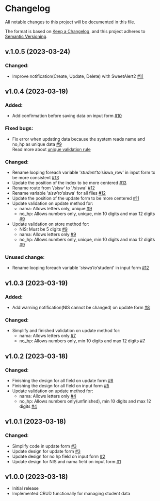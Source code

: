 # Changelog

All notable changes to this project will be documented in this file.

The format is based on [Keep a Changelog](https://keepachangelog.com/en/1.0.0/),
and this project adheres to [Semantic Versioning](https://semver.org/spec/v2.0.0.html).

## v.1.0.5 (2023-03-24)
### Changed:
- Improve notification(Create, Update, Delete) with SweetAlert2 [#11](https://github.com/dlzcods/kelola-data-siswa/commit/e547d76393c91b45c94119b1f912241939aaf0ff)

## v1.0.4 (2023-03-19)
### Added:
- Add confirmation before saving data on input form [#10](https://github.com/dlzcods/kelola-data-siswa/commit/06e0fc9adc7cbd7ac2ef5122a95dd02098abf5b1)
### Fixed bugs:
- Fix error when updating data because the system reads name and no_hp as unique data [#9](https://github.com/dlzcods/kelola-data-siswa/commit/cf2a1314d15154b8fa8d84c885bb6a424885b276)
  <br>
  Read more about [unique validation rule](https://laravel.com/docs/9.x/validation#rule-unique)
### Changed:
- Rename looping foreach variable '$student' to '$siswa_row' in input form to be more consistent [#13](https://github.com/dlzcods/kelola-data-siswa/commit/467f309f6a565da6237fd3a9188c5b3519400685)
- Update the position of the index to be more centered [#13](https://github.com/dlzcods/kelola-data-siswa/commit/467f309f6a565da6237fd3a9188c5b3519400685)
- Rename route from '/sisw' to '/siswa' [#12](https://github.com/dlzcods/kelola-data-siswa/commit/c9eadb35eb79ede316007c392cc2742242c93686)
- Rename variable '$sisw' to '$siswa' for all files [#12](https://github.com/dlzcods/kelola-data-siswa/commit/c9eadb35eb79ede316007c392cc2742242c93686)
- Update the position of the update form to be more centered [#11](https://github.com/dlzcods/kelola-data-siswa/commit/4b6b7806324db2142a1f47b6ae5e506929eb3545)
- Update validation on update method for:
    - nama: Allows letters only, unique [#9](https://github.com/dlzcods/kelola-data-siswa/commit/cf2a1314d15154b8fa8d84c885bb6a424885b276)
    - no_hp: Allows numbers only, unique, min 10 digits and max 12 digits [#9](https://github.com/dlzcods/kelola-data-siswa/commit/cf2a1314d15154b8fa8d84c885bb6a424885b276)
- Update validation on store method for:
    - NIS: Must be 5 digits [#9](https://github.com/dlzcods/kelola-data-siswa/commit/cf2a1314d15154b8fa8d84c885bb6a424885b276)
    - nama: Allows letters only [#9](https://github.com/dlzcods/kelola-data-siswa/commit/cf2a1314d15154b8fa8d84c885bb6a424885b276)
    - no_hp: Allows numbers only, unique, min 10 digits and max 12 digits [#9](https://github.com/dlzcods/kelola-data-siswa/commit/cf2a1314d15154b8fa8d84c885bb6a424885b276)

### Unused change:
- Rename looping foreach variable '$siswa' to '$student' in input form [#12](https://github.com/dlzcods/kelola-data-siswa/commit/c9eadb35eb79ede316007c392cc2742242c93686)

## v1.0.3 (2023-03-19)
### Added:
- Add warning notification(NIS cannot be changed) on update form [#8](https://github.com/dlzcods/kelola-data-siswa/commit/76cb5c69268e9e290bea4f7d22e4458ad0c597a8)

### Changed:
- Simplify and finished validation on update method for:
    - nama: Allows letters only [#7](https://github.com/dlzcods/kelola-data-siswa/commit/a4c0c3fb4c2d920f6e9baccc79a5029ace069f8f)
    - no_hp: Allows numbers only, min 10 digits and max 12 digits [#7](https://github.com/dlzcods/kelola-data-siswa/commit/a4c0c3fb4c2d920f6e9baccc79a5029ace069f8f)

## v1.0.2 (2023-03-18)
### Changed:
- Finishing the design for all field on update form [#6](https://github.com/dlzcods/kelola-data-siswa/commit/2d250664f88347e6f3bfcc6eaccb64ae3c2464f0)
- Finishing the design for all field on input form [#5](https://github.com/dlzcods/kelola-data-siswa/commit/0d8d4c67fe6360e7c2bbd16530f66a82a8716582)
- Update validation on update method for: 
    - nama: Allows letters only [#4](https://github.com/dlzcods/kelola-data-siswa/commit/329e732cdb741216a6e204564929caa3c9aa85b4)
    - no_hp: Allows numbers only(unfinished), min 10 digits and max 12 digits [#4](https://github.com/dlzcods/kelola-data-siswa/commit/329e732cdb741216a6e204564929caa3c9aa85b4)

## v1.0.1 (2023-03-18)
### Changed:
- Simplify code in update form [#3](https://github.com/dlzcods/kelola-data-siswa/commit/ba979501f652d4b87e05c12f0fd1fba688fa7a09)
- Update design for update form [#3](https://github.com/dlzcods/kelola-data-siswa/commit/ba979501f652d4b87e05c12f0fd1fba688fa7a09)
- Update design for no hp field on input form [#2](https://github.com/dlzcods/kelola-data-siswa/commit/b0cdb697e41faa74775a7f33aeee4aeb601085e6) 
- Update design for NIS and nama field on input form [#1](https://github.com/dlzcods/kelola-data-siswa/commit/119eb04aa94b36660f2b653630b6f58dd59da400)

## v1.0.0 (2023-03-18)
- Initial release
- Implemented CRUD functionally for managing student data
